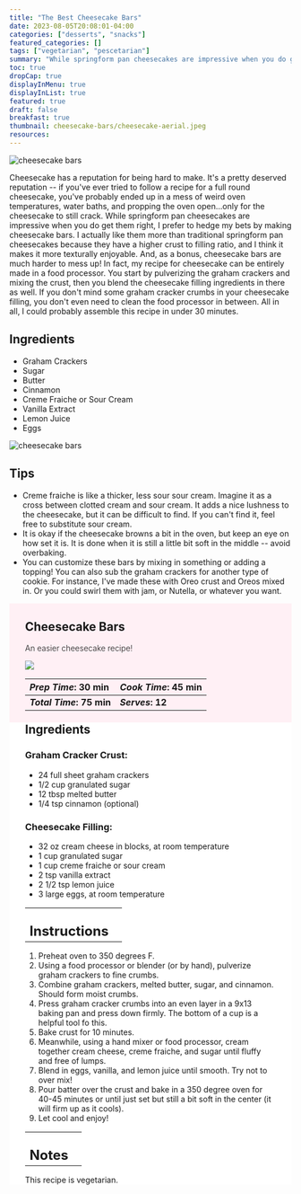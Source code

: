 ```yaml
---
title: "The Best Cheesecake Bars"
date: 2023-08-05T20:08:01-04:00
categories: ["desserts", "snacks"]
featured_categories: []
tags: ["vegetarian", "pescetarian"]
summary: "While springform pan cheesecakes are impressive when you do get them right, I prefer to hedge my bets by making cheesecake bars. I actually like them more than traditional springform pan cheesecakes because they have a higher crust to filling ratio, and I think it makes it more texturally enjoyable. And, as a bonus, cheesecake bars are much harder to mess up!"
toc: true
dropCap: true
displayInMenu: true
displayInList: true
featured: true
draft: false
breakfast: true
thumbnail: cheesecake-bars/cheesecake-aerial.jpeg
resources:
---
```


![cheesecake bars](../../cheesecake-bars/cheesecake-aerial.jpeg)

Cheesecake has a reputation for being hard to make. It's a pretty deserved reputation -- if you've ever tried to follow a recipe for a full round cheesecake, you've probably ended up in a mess of weird oven temperatures, water baths, and propping the oven open...only for the cheesecake to still crack. While springform pan cheesecakes are impressive when you do get them right, I prefer to hedge my bets by making cheesecake bars. I actually like them more than traditional springform pan cheesecakes because they have a higher crust to filling ratio, and I think it makes it more texturally enjoyable. And, as a bonus, cheesecake bars are much harder to mess up! In fact, my recipe for cheesecake can be entirely made in a food processor. You start by pulverizing the graham crackers and mixing the crust, then you blend the cheesecake filling ingredients in there as well. If you don't mind some graham cracker crumbs in your cheesecake filling, you don't even need to clean the food processor in between. All in all, I could probably assemble this recipe in under 30 minutes.

## Ingredients

- Graham Crackers
- Sugar
- Butter
- Cinnamon
- Creme Fraiche or Sour Cream
- Vanilla Extract
- Lemon Juice
- Eggs

![cheesecake bars](../../cheesecake-bars/cheesecake-eating.jpeg)

## Tips

- Creme fraiche is like a thicker, less sour sour cream. Imagine it as a cross between clotted cream and sour cream. It adds a nice lushness to the cheesecake, but it can be difficult to find. If you can't find it, feel free to substitute sour cream.
- It is okay if the cheesecake browns a bit in the oven, but keep an eye on how set it is. It is done when it is still a little bit soft in the middle -- avoid overbaking.
- You can customize these bars by mixing in something or adding a topping! You can also sub the graham crackers for another type of cookie. For instance, I've made these with Oreo crust and Oreos mixed in. Or you could swirl them with jam, or Nutella, or whatever you want. 

<div style = "background-color: lavenderblush;"  id = "recipe"> 
<div style = "background-color:lavenderblush; padding-left:2em; margin-top:0; margin-bottom:0;">

<div style="display:grid; align-items:start; justify-content:space-between; padding-right:2em" class="grid-cols-2 gap-2 md:gap-4 lg:gap-8 xl:gap-12 w-full"><div class = "mb-8"><h2>Cheesecake Bars</h2><p style = "font-weight: 300;">An easier cheesecake recipe!</p></div><img src="../../cheesecake-bars/cheesecake-stacked.jpeg" class="w-full h-auto mx-auto"> </div>

| _Prep Time_: 30 min  | _Cook Time_: 45 min  |
| :--- | :--- |
| **_Total Time_: 75 min** | **_Serves_: 12**  |

</div>
<div style="background-color: white; padding-left:2em; padding-right:2em; border-width:3px; border-color:lavenderblush; margin-top:0;">
 <div><h2 style = "margin-top:1em; margin-bottom:0;" >Ingredients</h2></div>

 ### Graham Cracker Crust:
 - 24 full sheet graham crackers
 - 1/2 cup granulated sugar
 - 12 tbsp melted butter
 - 1/4 tsp cinnamon (optional)
 
 ### Cheesecake Filling:
 - 32 oz cream cheese in blocks, at room temperature
 - 1 cup granulated sugar
 - 1 cup creme fraiche or sour cream
 - 2 tsp vanilla extract
 - 2 1/2 tsp lemon juice
 - 3 large eggs, at room temperature

|   |    |
| :--- | :--- |
| <div><h2 style = "margin-top:1em; margin-bottom:0;" >Instructions</h2></div>|   |

1. Preheat oven to 350 degrees F.
2. Using a food processor or blender (or by hand), pulverize graham crackers to fine crumbs.
3. Combine graham crackers, melted butter, sugar, and cinnamon. Should form moist crumbs.
4. Press graham cracker crumbs into an even layer in a 9x13 baking pan and press down firmly. The bottom of a cup is a helpful tool fo this.
5. Bake crust for 10 minutes.
6. Meanwhile, using a hand mixer or food processor, cream together cream cheese, creme fraiche, and sugar until fluffy and free of lumps.
7. Blend in eggs, vanilla, and lemon juice until smooth. Try not to over mix! 
8. Pour batter over the crust and bake in a 350 degree oven for 40-45 minutes or until just set but still a bit soft in the center (it will firm up as it cools).
9. Let cool and enjoy!

|   |    |
| :--- | :--- |
| <div><h2 style = "margin-top:1em; margin-bottom:0;" >Notes</h2></div>|   |

This recipe is vegetarian. 

</div>
</div>